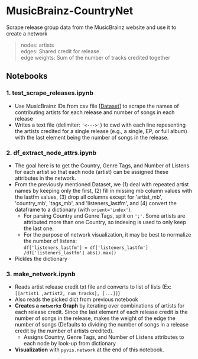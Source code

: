 # MusicBrainz-CountryNet  
Scrape release group data from the MusicBrainz website and use it to create a network  
>nodes: artists  
>edges: Shared credit for release  
>edge weights: Sum of the number of tracks credited together  
  
  
## Notebooks
### 1. test_scrape_releases.ipynb
* Use MusicBrainz IDs from csv file [[Dataset](https://www.kaggle.com/pieca111/music-artists-popularity)] to scrape the names of contributing artists for each release and number of songs in each release
* Writes a text file (delimiter: `'<--->'`) to cwd with each line repesenting the artists credited for a single release (e.g., a single, EP, or full album) with the last element being the number of songs in the release.  

### 2. df_extract_node_attrs.ipynb
* The goal here is to get the Country, Genre Tags, and Number of Listens for each artist so that each node (artist) can be assigned these attributes in the network.
* From the previously mentioned Dataset, we (1) deal with repeated artist names by keeping only the first, (2) fill in missing mb column values with the lastfm values, (3) drop all columns except for 'artist_mb', 'country_mb', 'tags_mb', and 'listeners_lastfm', and (4) convert the dataframe to a dictionary (with `orient='index'`).
  * For parsing Country and Genre Tags, split on `';'`.  Some artists are attributed more than one Country, so indexing is used to only keep the last one.
  * For the purpose of network visualization, it may be best to normalize the number of listens:  
  `df['listeners_lastfm'] = df['listeners_lastfm'] /df['listeners_lastfm'].abs().max()`
 * Pickles the dictionary  

### 3. make_network.ipynb
* Reads artist release credit txt file and converts to list of lists (Ex: `[[artist1 ,artist2, num_tracks], [...]]`) 
* Also reads the picked dict from previous notebook
* **Creates a `networkx` Graph** by iterating over combinations of artists for each release credit. Since the last element of each release credit is the number of songs in the release, makes the weight of the edge the number of songs (Defaults to dividing the number of songs in a release credit by the number of artists credited). 
  * Assigns Country, Genre Tags, and Number of Listens attributes to each node by look-up from dictionary
* **Visualization** with `pyvis.network` at the end of this notebook.
